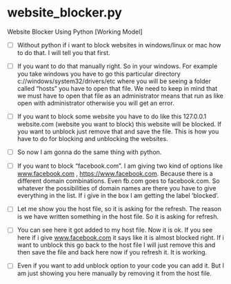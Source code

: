 # website_blocker.py
Website Blocker Using Python [Working Model]

- [ ] Without python if i want to block websites in windows/linux or mac how to do that. I will tell you that first.
- [ ] If you want to do that manually right. So in your windows. For example you take windows you have to go this particular directory c://windows/system32/drivers/etc where you will be seeing a folder called “hosts” you have to open that file. We need to keep in mind that we must have to open that file as an administrator means that run as like open with administrator otherwise you will get an error.
- [ ] If you want to block some website you have to do like this 127.0.0.1 website.com (website you want to block) this website will be blocked. If you want to unblock just remove that and save the file. This is how you have to do for blocking and unblocking the websites. 
- [ ] So now I am gonna do the same thing with python.
- [ ] If you want to block “facebook.com”. I am giving two kind of options like www.facebook.com , https://www.facebook.com. Because there is a different domain combinations. Even fb.com goes to facebook.com. So whatever the possibilities of domain names are there you have to give everything in the list. If i give in the box I am getting the label ‘blocked’.
- [ ] Let me show you the host file, so it is asking for the refresh. The reason is we have written something in the host file. So it is asking for refresh.
- [ ] You can see here it got added to my host file. Now it is ok. If you see here if i give www.facebook.com it says like it is almost blocked right. If i want to unblock this go back to the host file I will just remove this and then save the file and back here now if you refresh it. It is working. 
- [ ] Even if you want to add unblock option to your code you can add it. But I am just showing you here manually by removing it from the host file.

               
